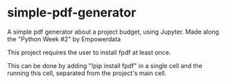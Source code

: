 # simple-pdf-generator
A simple pdf generator about a project budget, using Jupyter. Made along the "Python Week #2" by Empowerdata

This project requires the user to install fpdf at least once.

This can be done by adding "!pip install fpdf" in a single cell and the running this cell, separated from the project's main cell.

